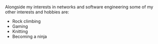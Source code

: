 Alongside my interests in networks and software engineering some of my other interests and hobbies are:

- Rock climbing
- Gaming
- Knitting
- Becoming a ninja
